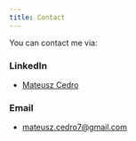 ```yaml
---
title: Contact
---
```


You can contact me via:

### LinkedIn
- [Mateusz Cedro](https://www.linkedin.com/in/mateusz-cedro/)

### Email
- mateusz.cedro7@gmail.com

